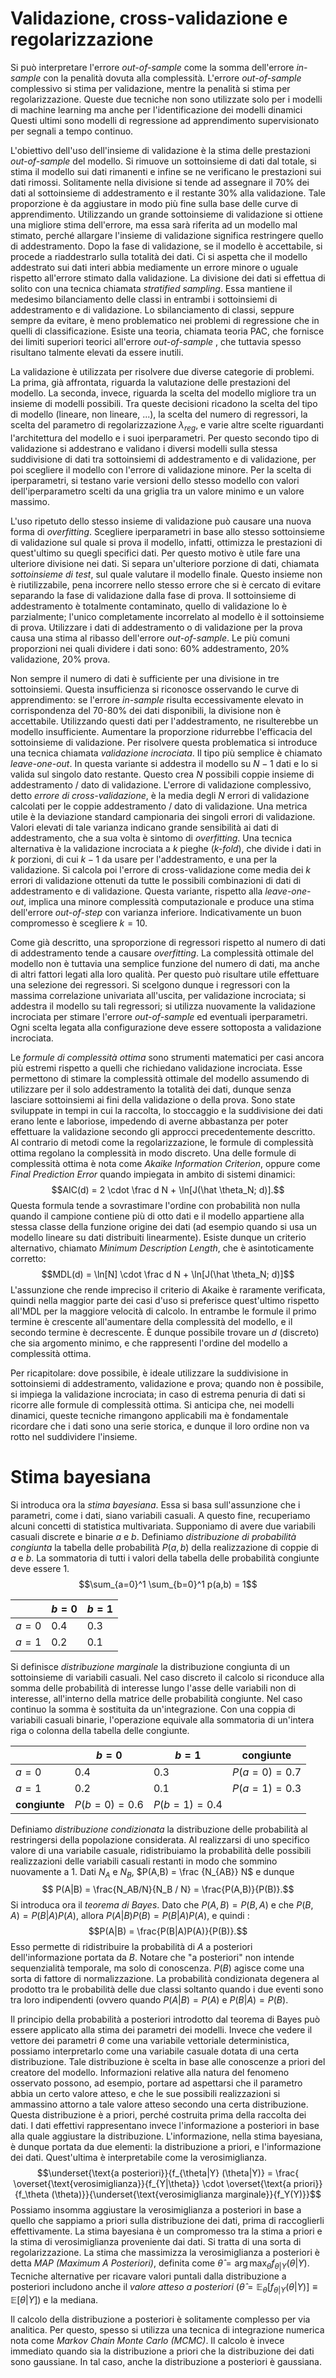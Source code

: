 
# Validazione, cross-validazione e regolarizzazione

Si può interpretare l'errore *out-of-sample* come la somma dell'errore *in-sample* con la penalità dovuta alla complessità. L'errore *out-of-sample* complessivo si stima per validazione, mentre la penalità si stima per regolarizzazione. Queste due tecniche non sono utilizzate solo per i modelli di machine learning ma anche per l'identificazione dei modelli dinamici Questi ultimi sono modelli di regressione ad apprendimento supervisionato per segnali a tempo continuo.

L'obiettivo dell'uso dell'insieme di validazione è la stima delle prestazioni *out-of-sample* del modello. Si rimuove un sottoinsieme di dati dal totale, si stima il modello sui dati rimanenti e infine se ne verificano le prestazioni sui dati rimossi. Solitamente nella divisione si tende ad assegnare il 70% dei dati al sottoinsieme di addestramento e il restante 30% alla validazione. Tale proporzione è da aggiustare in modo più fine sulla base delle curve di apprendimento. Utilizzando un grande sottoinsieme di validazione si ottiene una migliore stima dell'errore, ma essa sarà riferita ad un modello mal stimato, perché allargare l'insieme di validazione significa restringere quello di addestramento. Dopo la fase di validazione, se il modello è accettabile, si procede a riaddestrarlo sulla totalità dei dati. Ci si aspetta che il modello addestrato sui dati interi abbia mediamente un errore minore o uguale rispetto all'errore stimato dalla validazione.
La divisione dei dati si effettua di solito con una tecnica chiamata *stratified sampling*. Essa mantiene il medesimo bilanciamento delle classi in entrambi i sottoinsiemi di addestramento e di validazione. Lo sbilanciamento di classi, seppure sempre da evitare, è meno problematico nei problemi di regressione che in quelli di classificazione. Esiste una teoria, chiamata teoria PAC, che fornisce dei limiti superiori teorici all'errore *out-of-sample* , che tuttavia spesso risultano talmente elevati da essere inutili.

La validazione è utilizzata per risolvere due diverse categorie di problemi. La prima, già affrontata, riguarda la valutazione delle prestazioni del modello. La seconda, invece, riguarda la scelta del modello migliore tra un insieme di modelli possibili. Tra queste decisioni ricadono la scelta del tipo di modello (lineare, non lineare, ...), la scelta del numero di regressori, la scelta del parametro di regolarizzazione $\lambda_{reg}$, e varie altre scelte riguardanti l'architettura del modello e i suoi iperparametri. Per questo secondo tipo di validazione si addestrano e validano i diversi modelli sulla stessa suddivisione di dati tra sottoinsiemi di addestramento e di validazione, per poi scegliere il modello con l'errore di validazione minore. Per la scelta di iperparametri, si testano varie versioni dello stesso modello con valori dell'iperparametro scelti da una griglia tra un valore minimo e un valore massimo.

L'uso ripetuto dello stesso insieme di validazione può causare una nuova forma di *overfitting*. Scegliere iperparametri in base allo stesso sottoinsieme di validazione sul quale si prova il modello, infatti, ottimizza le prestazioni di quest'ultimo su quegli specifici dati. Per questo motivo è utile fare una ulteriore divisione nei dati. Si separa un'ulteriore porzione di dati, chiamata *sottoinsieme di test*, sul quale valutare il modello finale. Questo insieme non è riutilizzabile, pena incorrere nello stesso errore che si è cercato di evitare separando la fase di validazione dalla fase di prova. Il sottoinsieme di addestramento è totalmente contaminato, quello di validazione lo è parzialmente; l'unico completamente incorrelato al modello è il sottoinsieme di prova. Utilizzare i dati di addestramento o di validazione per la prova causa una stima al ribasso dell'errore *out-of-sample*. Le più comuni proporzioni nei quali dividere i dati sono: 60% addestramento, 20% validazione, 20% prova.

Non sempre il numero di dati è sufficiente per una divisione in tre sottoinsiemi. Questa insufficienza si riconosce osservando le curve di apprendimento: se l'errore *in-sample* risulta eccessivamente elevato in corrispondenza del 70-80% dei dati disponibili, la divisione non è accettabile. Utilizzando questi dati per l'addestramento, ne risulterebbe un modello insufficiente. Aumentare la proporzione ridurrebbe l'efficacia del sottoinsieme di validazione. Per risolvere questa problematica si introduce una tecnica chiamata *validazione incrociata*. Il tipo più semplice è chiamato *leave-one-out*. In questa variante si addestra il modello su $N-1$ dati e lo si valida sul singolo dato restante. Questo crea $N$ possibili coppie insieme di addestramento / dato di validazione. L'errore di validazione complessivo, detto *errore di cross-validazione*, è la media degli $N$ errori di validazione calcolati per le coppie addestramento / dato di validazione. Una metrica utile è la deviazione standard campionaria dei singoli errori di validazione. Valori elevati di tale varianza indicano grande sensibilità ai dati di addestramento, che a sua volta è sintomo di *overfitting*. Una tecnica alternativa è la validazione incrociata a $k$ pieghe (*k-fold*), che divide i dati in $k$ porzioni, di cui $k-1$ da usare per l'addestramento, e una per la validazione. Si calcola poi l'errore di cross-validazione come media dei $k$ errori di validazione ottenuti da tutte le possibili combinazioni di dati di addestramento e di validazione. Questa variante, rispetto alla *leave-one-out*, implica una minore complessità computazionale e produce una stima dell'errore *out-of-step* con varianza inferiore. Indicativamente un buon compromesso è scegliere $k=10$.

Come già descritto, una sproporzione di regressori rispetto al numero di dati di addestramento tende a causare *overfitting*. La complessità ottimale del modello non è tuttavia una semplice funzione del numero di dati, ma anche di altri fattori legati alla loro qualità. Per questo può risultare utile effettuare una selezione dei regressori. Si scelgono dunque i regressori con la massima correlazione univariata all'uscita, per validazione incrociata; si addestra il modello su tali regressori; si utilizza nuovamente la validazione incrociata per stimare l'errore *out-of-sample* ed eventuali iperparametri. Ogni scelta legata alla configurazione deve essere sottoposta a validazione incrociata.

Le *formule di complessità ottima* sono strumenti matematici per casi ancora più estremi rispetto a quelli che richiedano validazione incrociata. Esse permettono di stimare la complessità ottimale del modello assumendo di utilizzare per il solo addestramento la totalità dei dati, dunque senza lasciare sottoinsiemi ai fini della validazione o della prova. Sono state sviluppate in tempi in cui la raccolta, lo stoccaggio e la suddivisione dei dati erano lente e laboriose, impedendo di averne abbastanza per poter effettuare la validazione secondo gli approcci precedentemente descritto. Al contrario di metodi come la regolarizzazione, le formule di complessità ottima regolano la complessità in modo discreto. Una delle formule di complessità ottima è nota come *Akaike Information Criterion*, oppure come *Final Prediction Error* quando impiegata in ambito di sistemi dinamici:
$$AIC(d) = 2 \cdot \frac d N + \ln[J(\hat \theta_N; d)].$$
Questa formula tende a sovrastimare l'ordine con probabilità non nulla quando il campione contiene più di otto dati e il modello appartiene alla stessa classe della funzione origine dei dati (ad esempio quando si usa un modello lineare su dati distribuiti linearmente). Esiste dunque un criterio alternativo, chiamato *Minimum Description Length*, che è asintoticamente corretto:
$$MDL(d) = \ln[N] \cdot \frac d N + \ln[J(\hat \theta_N; d)]$$
L'assunzione che rende impreciso il criterio di Akaike è raramente verificata, quindi nella maggior parte dei casi d'uso si preferisce quest'ultimo rispetto all'MDL per la maggiore velocità di calcolo. In entrambe le formule il primo termine è crescente all'aumentare della complessità del modello, e il secondo termine è decrescente. È dunque possibile trovare un $d$ (discreto) che sia argomento minimo, e che rappresenti l'ordine del modello a complessità ottima.

Per ricapitolare: dove possibile, è ideale utilizzare la suddivisione in sottoinsiemi di addestramento, validazione e prova; quando non è possibile, si impiega la validazione incrociata; in caso di estrema penuria di dati si ricorre alle formule di complessità ottima. Si anticipa che, nei modelli dinamici, queste tecniche rimangono applicabili ma è fondamentale ricordare che i dati sono una serie storica, e dunque il loro ordine non va rotto nel suddividere l'insieme.

# Stima bayesiana
Si introduca ora la *stima bayesiana*. Essa si basa sull'assunzione che i parametri, come i dati, siano variabili casuali. A questo fine, recuperiamo alcuni concetti di statistica multivariata. Supponiamo di avere due variabili casuali discrete e binarie $a$ e $b$. Definiamo *distribuzione di probabilità congiunta* la tabella delle probabilità $P(a,b)$ della realizzazione di coppie di $a$ e $b$. La sommatoria di tutti i valori della tabella delle probabilità congiunte deve essere 1. $$\sum_{a=0}^1 \sum_{b=0}^1 p(a,b) = 1$$

|       | $b=0$ | $b=1$ |
| ----- | ----- | ----- |
| $a=0$ | $0.4$ | $0.3$ |
| $a=1$ | $0.2$ | $0.1$ |

Si definisce *distribuzione marginale* la distribuzione congiunta di un sottoinsieme di variabili casuali. Nel caso discreto il calcolo si riconduce alla somma delle probabilità di interesse lungo l'asse delle variabili non di interesse, all'interno della matrice delle probabilità congiunte. Nel caso continuo la somma è sostituita da un'integrazione. Con una coppia di variabili casuali binarie, l'operazione equivale alla sommatoria di un'intera riga o colonna della tabella delle congiunte.

|               | $b=0$        | $b=1$        | **congiunte**  |
| ------------- | ------------ | ------------ | -------------- |
| $a=0$         | $0.4$        | $0.3$        | $P(a=0) = 0.7$ |
| $a=1$         | $0.2$        | $0.1$        | $P(a=1) = 0.3$ |
| **congiunte** | $P(b=0)=0.6$ | $P(b=1)=0.4$ |                |

Definiamo *distribuzione condizionata* la distribuzione delle probabilità al restringersi della popolazione considerata. Al realizzarsi di uno specifico valore di una variabile casuale, ridistribuiamo la probabilità delle possibili realizzazioni delle variabili casuali restanti in modo che sommino nuovamente a 1. Dati $N_A$ e $N_B$, $P(A,B) = \frac {N_{AB}} N$ e dunque
$$ P(A|B) = \frac{N_AB/N}{N_B / N} = \frac{P(A,B)}{P(B)}.$$
Si introduca ora il *teorema di Bayes*. Dato che $P(A,B) = P(B,A)$ e che $P(B,A) = P(B|A)P(A)$, allora $P(A|B)P(B) = P(B|A) P(A)$, e quindi :
$$P(A|B) = \frac{P(B|A)P(A)}{P(B)}.$$
Esso permette di ridistribuire la probabilità di $A$ a posteriori dell'informazione portata da $B$. Notare che "a posteriori" non intende sequenzialità temporale, ma solo di conoscenza. $P(B)$ agisce come una sorta di fattore di normalizzazione. La probabilità condizionata degenera al prodotto tra le probabilità delle due classi soltanto quando i due eventi sono tra loro indipendenti (ovvero quando $P(A|B) = P(A)$ e $P(B|A) = P(B)$.

Il principio della probabilità a posteriori introdotto dal teorema di Bayes può essere applicato alla stima dei parametri dei modelli. Invece che vedere il vettore dei parametri $\theta$ come una variabile vettoriale deterministica, possiamo interpretarlo come una variabile casuale dotata di una certa distribuzione. Tale distribuzione è scelta in base alle conoscenze a priori del creatore del modello. Informazioni relative alla natura del fenomeno osservato possono, ad esempio, portare ad aspettarsi che il parametro abbia un certo valore atteso, e che le sue possibili realizzazioni si ammassino attorno a tale valore atteso secondo una certa distribuzione. Questa distribuzione è a priori, perché costruita prima della raccolta dei dati. I dati effettivi rappresentano invece l'informazione a posteriori in base alla quale aggiustare la distribuzione. L'informazione, nella stima bayesiana, è dunque portata da due elementi: la distribuzione a priori, e l'informazione dei dati. Quest'ultima è interpretabile come la verosimiglianza.
$$\underset{\text{a posteriori}}{f_{\theta|Y} (\theta|Y)} = \frac{ \overset{\text{verosimiglianza}}{f_{Y|\theta}} \cdot \overset{\text{a priori}}{f_\theta (\theta)}}{\underset{\text{verosimiglianza marginale}}{f_Y(Y)}}$$Possiamo insomma aggiustare la verosimiglianza a posteriori in base a quello che sappiamo a priori sulla distribuzione dei dati, prima di raccoglierli effettivamente. La stima bayesiana è un compromesso tra la stima a priori e la stima di verosimiglianza proveniente dai dati. Si tratta di una sorta di regolarizzazione. La stima che massimizza la verosimiglianza a posteriori è detta *MAP (Maximum A Posteriori)*, definita come $\hat \theta = \arg \max_\theta f_{\theta | Y}(\theta | Y)$. Tecniche alternative per ricavare valori puntali dalla distribuzione a posteriori includono anche il *valore atteso a posteriori* ($\hat \theta = \mathbb E_\theta [f_{\theta | Y}(\theta | Y)] \equiv \mathbb E[\theta|Y]$) e la mediana.

Il calcolo della distribuzione a posteriori è solitamente complesso per via analitica. Per questo, spesso si utilizza una tecnica di integrazione numerica nota come *Markov Chain Monte Carlo (MCMC)*. Il calcolo è invece immediato quando sia la distribuzione a priori che la distribuzione dei dati sono gaussiane. In tal caso, anche la distribuzione a posteriori è gaussiana.

